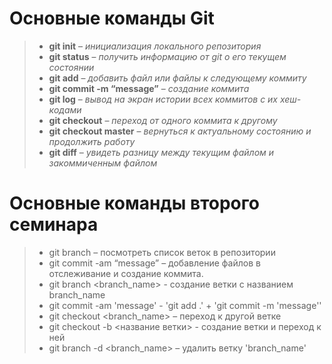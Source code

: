  # Основные команды Git
>* **git init** – *инициализация локального репозитория*
>* **git status** – *получить информацию от git о его текущем состоянии*
>* **git add** – *добавить файл или файлы к следующему коммиту*
>* **git commit -m “message”** – *создание коммита*
>* **git log** – *вывод на экран истории всех коммитов с их хеш-кодами*
>* **git checkout** – *переход от одного коммита к другому*
>* **git checkout master** – *вернуться к актуальному состоянию и продолжить работу*
>* **git diff** – *увидеть разницу между текущим файлом и закоммиченным файлом*

# Основные команды второго семинара

> * git branch – посмотреть список веток в репозитории
> * git commit -am “message” – добавление файлов в отслеживание и       создание коммита.
> * git branch <branch_name> - создание ветки с названием branch_name
> * git commit -am 'message' - 'git add .' + 'git commit -m 'message''
> * git checkout <branch_name> – переход к другой ветке
> * git checkout  -b <название ветки> - создание ветки и переход к ней
> * git branch -d <branch_name> – удалить ветку 'branch_name'
